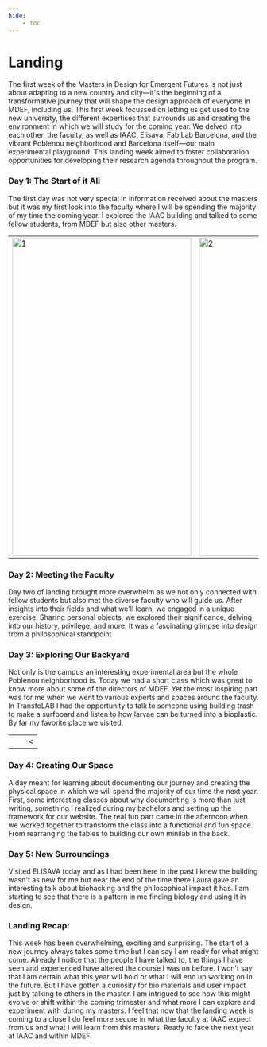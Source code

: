 ```yaml
---
hide:
    - toc
---
```


# Landing

The first week of the Masters in Design for Emergent Futures is not just about adapting to a new country and city—it's the beginning of a transformative journey that will shape the design approach of everyone in MDEF, including us. This first week focussed on letting us get used to the new university, the different expertises that surrounds us and creating the environment in which we will study for the coming year. We delved into each other, the faculty, as well as IAAC, Elisava, Fab Lab Barcelona, and the vibrant Poblenou neighborhood and Barcelona itself—our main experimental playground. This landing week aimed to foster collaboration opportunities for developing their research agenda throughout the program.

### Day 1: The Start of it All

The first day was not very special in information received about the masters but it was my first look into the faculty where I will be spending the majority of my time the coming year. I explored the IAAC building and talked to some fellow students, from MDEF but also other masters.

<table>
  <tr>
    <td> 
        <img src="..\Landing\LD1.jpg"  alt="1" width = 360px height = 640px >
    </td>
    <td>
        <img src="..\Landing\LD1-2.jpg" alt="2" width = 360px height = 640px>
    </td>
    <td>
    <img src="..images\LD1-3.jpg" alt="3" width = 360px height = 640px>
    </td>
  </tr>
</table>

### Day 2: Meeting the Faculty

Day two of landing brought more overwhelm as we not only connected with fellow students but also met the diverse faculty who will guide us. After insights into their fields and what we'll learn, we engaged in a unique exercise. Sharing personal objects, we explored their significance, delving into our history, privilege, and more. It was a fascinating glimpse into design from a philosophical standpoint

### Day 3: Exploring Our Backyard

Not only is the campus an interesting experimental area but the whole Poblenou neighborhood is. Today we had a short class which was great to know more about some of the directors of MDEF. Yet the most inspiring part was for me when we went to various experts and spaces around the faculty. In TransfoLAB I had the opportunity to talk to someone using building trash to make a surfboard and listen to how larvae can be turned into a bioplastic. By far my favorite place we visited.

<table>
  <tr>
    <td> 
        <![](..\Landing\LD3.jpg)>
    </td>
    <td>
        <![](..\Landing\LD3-2.jpg)>
    </td>
    <td>
    <<![](..\Landing\LD3-3.jpg)>
    </td>
  </tr>
</table>

### Day 4: Creating Our Space

A day meant for learning about documenting our journey and creating the physical space in which we will spend the majority of our time the next year. First, some interesting classes about why documenting is more than just writing, something I realized during my bachelors and setting up the framework for our website. The real fun part came in the afternoon when we worked together to transform the class into a functional and fun space. From rearranging the tables to building our own minilab in the back. 

### Day 5: New Surroundings

Visited ELISAVA today and as I had been here in the past I knew the building wasn't as new for me but near the end of the time there Laura gave an interesting talk about biohacking and the philosophical impact it has. I am starting to see that there is a pattern in me finding biology and using it in design. 

### Landing Recap:

This week has been overwhelming, exciting and surprising. The start of a new journey always takes some time but I can say I am ready for what might come. Already I notice that the people I have talked to, the things I have seen and experienced have altered the course I was on before. I won’t say that I am certain what this year will hold or what I will end up working on in the future. But I have gotten a curiosity for bio materials and user impact just by talking to others in the master. I am intrigued to see how this might evolve or shift within the coming trimester and what more I can explore and experiment with during my masters. I feel that now that the landing week is coming to a close I do feel more secure in what the faculty at IAAC expect from us and what I will learn from this masters. Ready to face the next year at IAAC and within MDEF. 

